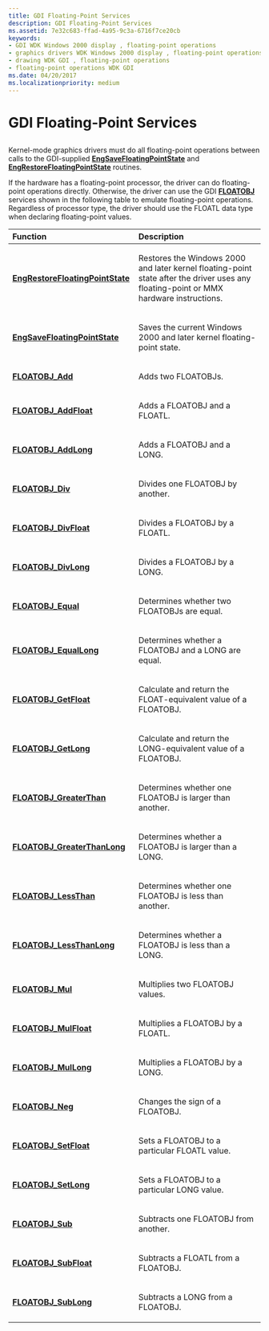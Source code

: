 ```yaml
---
title: GDI Floating-Point Services
description: GDI Floating-Point Services
ms.assetid: 7e32c683-ffad-4a95-9c3a-6716f7ce20cb
keywords:
- GDI WDK Windows 2000 display , floating-point operations
- graphics drivers WDK Windows 2000 display , floating-point operations
- drawing WDK GDI , floating-point operations
- floating-point operations WDK GDI
ms.date: 04/20/2017
ms.localizationpriority: medium
---
```


# GDI Floating-Point Services


## <span id="ddk_gdi_floating_point_services_gg"></span><span id="DDK_GDI_FLOATING_POINT_SERVICES_GG"></span>


Kernel-mode graphics drivers must do all floating-point operations between calls to the GDI-supplied [**EngSaveFloatingPointState**](https://docs.microsoft.com/windows/desktop/api/winddi/nf-winddi-engsavefloatingpointstate) and [**EngRestoreFloatingPointState**](https://docs.microsoft.com/windows/desktop/api/winddi/nf-winddi-engrestorefloatingpointstate) routines.

If the hardware has a floating-point processor, the driver can do floating-point operations directly. Otherwise, the driver can use the GDI [**FLOATOBJ**](https://docs.microsoft.com/windows/desktop/api/winddi/ns-winddi-_floatobj) services shown in the following table to emulate floating-point operations. Regardless of processor type, the driver should use the FLOATL data type when declaring floating-point values.

<table>
<colgroup>
<col width="50%" />
<col width="50%" />
</colgroup>
<thead>
<tr class="header">
<th align="left">Function</th>
<th align="left">Description</th>
</tr>
</thead>
<tbody>
<tr class="odd">
<td align="left"><p><a href="https://docs.microsoft.com/windows/desktop/api/winddi/nf-winddi-engrestorefloatingpointstate" data-raw-source="[&lt;strong&gt;EngRestoreFloatingPointState&lt;/strong&gt;](https://docs.microsoft.com/windows/desktop/api/winddi/nf-winddi-engrestorefloatingpointstate)"><strong>EngRestoreFloatingPointState</strong></a></p></td>
<td align="left"><p>Restores the Windows 2000 and later kernel floating-point state after the driver uses any floating-point or MMX hardware instructions.</p></td>
</tr>
<tr class="even">
<td align="left"><p><a href="https://docs.microsoft.com/windows/desktop/api/winddi/nf-winddi-engsavefloatingpointstate" data-raw-source="[&lt;strong&gt;EngSaveFloatingPointState&lt;/strong&gt;](https://docs.microsoft.com/windows/desktop/api/winddi/nf-winddi-engsavefloatingpointstate)"><strong>EngSaveFloatingPointState</strong></a></p></td>
<td align="left"><p>Saves the current Windows 2000 and later kernel floating-point state.</p></td>
</tr>
<tr class="odd">
<td align="left"><p><a href="https://docs.microsoft.com/windows/desktop/api/winddi/nf-winddi-floatobj_add" data-raw-source="[&lt;strong&gt;FLOATOBJ_Add&lt;/strong&gt;](https://docs.microsoft.com/windows/desktop/api/winddi/nf-winddi-floatobj_add)"><strong>FLOATOBJ_Add</strong></a></p></td>
<td align="left"><p>Adds two FLOATOBJs.</p></td>
</tr>
<tr class="even">
<td align="left"><p><a href="https://docs.microsoft.com/windows/desktop/api/winddi/nf-winddi-floatobj_addfloat" data-raw-source="[&lt;strong&gt;FLOATOBJ_AddFloat&lt;/strong&gt;](https://docs.microsoft.com/windows/desktop/api/winddi/nf-winddi-floatobj_addfloat)"><strong>FLOATOBJ_AddFloat</strong></a></p></td>
<td align="left"><p>Adds a FLOATOBJ and a FLOATL.</p></td>
</tr>
<tr class="odd">
<td align="left"><p><a href="https://docs.microsoft.com/windows/desktop/api/winddi/nf-winddi-floatobj_addlong" data-raw-source="[&lt;strong&gt;FLOATOBJ_AddLong&lt;/strong&gt;](https://docs.microsoft.com/windows/desktop/api/winddi/nf-winddi-floatobj_addlong)"><strong>FLOATOBJ_AddLong</strong></a></p></td>
<td align="left"><p>Adds a FLOATOBJ and a LONG.</p></td>
</tr>
<tr class="even">
<td align="left"><p><a href="https://docs.microsoft.com/windows/desktop/api/winddi/nf-winddi-floatobj_div" data-raw-source="[&lt;strong&gt;FLOATOBJ_Div&lt;/strong&gt;](https://docs.microsoft.com/windows/desktop/api/winddi/nf-winddi-floatobj_div)"><strong>FLOATOBJ_Div</strong></a></p></td>
<td align="left"><p>Divides one FLOATOBJ by another.</p></td>
</tr>
<tr class="odd">
<td align="left"><p><a href="https://docs.microsoft.com/windows/desktop/api/winddi/nf-winddi-floatobj_divfloat" data-raw-source="[&lt;strong&gt;FLOATOBJ_DivFloat&lt;/strong&gt;](https://docs.microsoft.com/windows/desktop/api/winddi/nf-winddi-floatobj_divfloat)"><strong>FLOATOBJ_DivFloat</strong></a></p></td>
<td align="left"><p>Divides a FLOATOBJ by a FLOATL.</p></td>
</tr>
<tr class="even">
<td align="left"><p><a href="https://docs.microsoft.com/windows/desktop/api/winddi/nf-winddi-floatobj_divlong" data-raw-source="[&lt;strong&gt;FLOATOBJ_DivLong&lt;/strong&gt;](https://docs.microsoft.com/windows/desktop/api/winddi/nf-winddi-floatobj_divlong)"><strong>FLOATOBJ_DivLong</strong></a></p></td>
<td align="left"><p>Divides a FLOATOBJ by a LONG.</p></td>
</tr>
<tr class="odd">
<td align="left"><p><a href="https://docs.microsoft.com/windows/desktop/api/winddi/nf-winddi-floatobj_equal" data-raw-source="[&lt;strong&gt;FLOATOBJ_Equal&lt;/strong&gt;](https://docs.microsoft.com/windows/desktop/api/winddi/nf-winddi-floatobj_equal)"><strong>FLOATOBJ_Equal</strong></a></p></td>
<td align="left"><p>Determines whether two FLOATOBJs are equal.</p></td>
</tr>
<tr class="even">
<td align="left"><p><a href="https://docs.microsoft.com/windows/desktop/api/winddi/nf-winddi-floatobj_equallong" data-raw-source="[&lt;strong&gt;FLOATOBJ_EqualLong&lt;/strong&gt;](https://docs.microsoft.com/windows/desktop/api/winddi/nf-winddi-floatobj_equallong)"><strong>FLOATOBJ_EqualLong</strong></a></p></td>
<td align="left"><p>Determines whether a FLOATOBJ and a LONG are equal.</p></td>
</tr>
<tr class="odd">
<td align="left"><p><a href="https://docs.microsoft.com/windows/desktop/api/winddi/nf-winddi-floatobj_getfloat" data-raw-source="[&lt;strong&gt;FLOATOBJ_GetFloat&lt;/strong&gt;](https://docs.microsoft.com/windows/desktop/api/winddi/nf-winddi-floatobj_getfloat)"><strong>FLOATOBJ_GetFloat</strong></a></p></td>
<td align="left"><p>Calculate and return the FLOAT-equivalent value of a FLOATOBJ.</p></td>
</tr>
<tr class="even">
<td align="left"><p><a href="https://docs.microsoft.com/windows/desktop/api/winddi/nf-winddi-floatobj_getlong" data-raw-source="[&lt;strong&gt;FLOATOBJ_GetLong&lt;/strong&gt;](https://docs.microsoft.com/windows/desktop/api/winddi/nf-winddi-floatobj_getlong)"><strong>FLOATOBJ_GetLong</strong></a></p></td>
<td align="left"><p>Calculate and return the LONG-equivalent value of a FLOATOBJ.</p></td>
</tr>
<tr class="odd">
<td align="left"><p><a href="https://docs.microsoft.com/windows/desktop/api/winddi/nf-winddi-floatobj_greaterthan" data-raw-source="[&lt;strong&gt;FLOATOBJ_GreaterThan&lt;/strong&gt;](https://docs.microsoft.com/windows/desktop/api/winddi/nf-winddi-floatobj_greaterthan)"><strong>FLOATOBJ_GreaterThan</strong></a></p></td>
<td align="left"><p>Determines whether one FLOATOBJ is larger than another.</p></td>
</tr>
<tr class="even">
<td align="left"><p><a href="https://docs.microsoft.com/windows/desktop/api/winddi/nf-winddi-floatobj_greaterthanlong" data-raw-source="[&lt;strong&gt;FLOATOBJ_GreaterThanLong&lt;/strong&gt;](https://docs.microsoft.com/windows/desktop/api/winddi/nf-winddi-floatobj_greaterthanlong)"><strong>FLOATOBJ_GreaterThanLong</strong></a></p></td>
<td align="left"><p>Determines whether a FLOATOBJ is larger than a LONG.</p></td>
</tr>
<tr class="odd">
<td align="left"><p><a href="https://docs.microsoft.com/windows/desktop/api/winddi/nf-winddi-floatobj_lessthan" data-raw-source="[&lt;strong&gt;FLOATOBJ_LessThan&lt;/strong&gt;](https://docs.microsoft.com/windows/desktop/api/winddi/nf-winddi-floatobj_lessthan)"><strong>FLOATOBJ_LessThan</strong></a></p></td>
<td align="left"><p>Determines whether one FLOATOBJ is less than another.</p></td>
</tr>
<tr class="even">
<td align="left"><p><a href="https://docs.microsoft.com/windows/desktop/api/winddi/nf-winddi-floatobj_lessthanlong" data-raw-source="[&lt;strong&gt;FLOATOBJ_LessThanLong&lt;/strong&gt;](https://docs.microsoft.com/windows/desktop/api/winddi/nf-winddi-floatobj_lessthanlong)"><strong>FLOATOBJ_LessThanLong</strong></a></p></td>
<td align="left"><p>Determines whether a FLOATOBJ is less than a LONG.</p></td>
</tr>
<tr class="odd">
<td align="left"><p><a href="https://docs.microsoft.com/windows/desktop/api/winddi/nf-winddi-floatobj_mul" data-raw-source="[&lt;strong&gt;FLOATOBJ_Mul&lt;/strong&gt;](https://docs.microsoft.com/windows/desktop/api/winddi/nf-winddi-floatobj_mul)"><strong>FLOATOBJ_Mul</strong></a></p></td>
<td align="left"><p>Multiplies two FLOATOBJ values.</p></td>
</tr>
<tr class="even">
<td align="left"><p><a href="https://docs.microsoft.com/windows/desktop/api/winddi/nf-winddi-floatobj_mulfloat" data-raw-source="[&lt;strong&gt;FLOATOBJ_MulFloat&lt;/strong&gt;](https://docs.microsoft.com/windows/desktop/api/winddi/nf-winddi-floatobj_mulfloat)"><strong>FLOATOBJ_MulFloat</strong></a></p></td>
<td align="left"><p>Multiplies a FLOATOBJ by a FLOATL.</p></td>
</tr>
<tr class="odd">
<td align="left"><p><a href="https://docs.microsoft.com/windows/desktop/api/winddi/nf-winddi-floatobj_mullong" data-raw-source="[&lt;strong&gt;FLOATOBJ_MulLong&lt;/strong&gt;](https://docs.microsoft.com/windows/desktop/api/winddi/nf-winddi-floatobj_mullong)"><strong>FLOATOBJ_MulLong</strong></a></p></td>
<td align="left"><p>Multiplies a FLOATOBJ by a LONG.</p></td>
</tr>
<tr class="even">
<td align="left"><p><a href="https://docs.microsoft.com/windows/desktop/api/winddi/nf-winddi-floatobj_neg" data-raw-source="[&lt;strong&gt;FLOATOBJ_Neg&lt;/strong&gt;](https://docs.microsoft.com/windows/desktop/api/winddi/nf-winddi-floatobj_neg)"><strong>FLOATOBJ_Neg</strong></a></p></td>
<td align="left"><p>Changes the sign of a FLOATOBJ.</p></td>
</tr>
<tr class="odd">
<td align="left"><p><a href="https://docs.microsoft.com/windows/desktop/api/winddi/nf-winddi-floatobj_setfloat" data-raw-source="[&lt;strong&gt;FLOATOBJ_SetFloat&lt;/strong&gt;](https://docs.microsoft.com/windows/desktop/api/winddi/nf-winddi-floatobj_setfloat)"><strong>FLOATOBJ_SetFloat</strong></a></p></td>
<td align="left"><p>Sets a FLOATOBJ to a particular FLOATL value.</p></td>
</tr>
<tr class="even">
<td align="left"><p><a href="https://docs.microsoft.com/windows/desktop/api/winddi/nf-winddi-floatobj_setlong" data-raw-source="[&lt;strong&gt;FLOATOBJ_SetLong&lt;/strong&gt;](https://docs.microsoft.com/windows/desktop/api/winddi/nf-winddi-floatobj_setlong)"><strong>FLOATOBJ_SetLong</strong></a></p></td>
<td align="left"><p>Sets a FLOATOBJ to a particular LONG value.</p></td>
</tr>
<tr class="odd">
<td align="left"><p><a href="https://docs.microsoft.com/windows/desktop/api/winddi/nf-winddi-floatobj_sub" data-raw-source="[&lt;strong&gt;FLOATOBJ_Sub&lt;/strong&gt;](https://docs.microsoft.com/windows/desktop/api/winddi/nf-winddi-floatobj_sub)"><strong>FLOATOBJ_Sub</strong></a></p></td>
<td align="left"><p>Subtracts one FLOATOBJ from another.</p></td>
</tr>
<tr class="even">
<td align="left"><p><a href="https://docs.microsoft.com/windows/desktop/api/winddi/nf-winddi-floatobj_subfloat" data-raw-source="[&lt;strong&gt;FLOATOBJ_SubFloat&lt;/strong&gt;](https://docs.microsoft.com/windows/desktop/api/winddi/nf-winddi-floatobj_subfloat)"><strong>FLOATOBJ_SubFloat</strong></a></p></td>
<td align="left"><p>Subtracts a FLOATL from a FLOATOBJ.</p></td>
</tr>
<tr class="odd">
<td align="left"><p><a href="https://docs.microsoft.com/windows/desktop/api/winddi/nf-winddi-floatobj_sublong" data-raw-source="[&lt;strong&gt;FLOATOBJ_SubLong&lt;/strong&gt;](https://docs.microsoft.com/windows/desktop/api/winddi/nf-winddi-floatobj_sublong)"><strong>FLOATOBJ_SubLong</strong></a></p></td>
<td align="left"><p>Subtracts a LONG from a FLOATOBJ.</p></td>
</tr>
</tbody>
</table>

 

 

 





